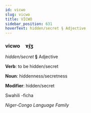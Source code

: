 ```yaml
---
id: vicwo
slug: vicwo
title: VİCWO
sidebar_position: 631
hoverText: hidden/secret § Adjective
---
```


### vicwo&emsp;<span kind="abugida">ɤ̄ɟʒ</span>

*hidden/secret* **§** Adjective

**Verb**: to be hidden/secret

**Noun**: hiddenness/secretness

**Modifier**: hidden/secret

Swahili -ficha 

*Niger-Congo Language Family*